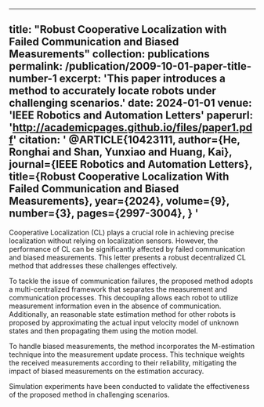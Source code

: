 
---
title: "Robust Cooperative Localization with Failed Communication and Biased Measurements"
collection: publications
permalink: /publication/2009-10-01-paper-title-number-1
excerpt: 'This paper introduces a method to accurately locate robots under challenging scenarios.'
date: 2024-01-01
venue: 'IEEE Robotics and Automation Letters'
paperurl: 'http://academicpages.github.io/files/paper1.pdf'
citation: '
@ARTICLE{10423111,
  author={He, Ronghai and Shan, Yunxiao and Huang, Kai},
  journal={IEEE Robotics and Automation Letters}, 
  title={Robust Cooperative Localization With Failed Communication and Biased Measurements}, 
  year={2024},
  volume={9},
  number={3},
  pages={2997-3004},
  }
'
---
Cooperative Localization (CL) plays a crucial role in achieving precise localization without relying on localization sensors. However, the performance of CL can be significantly affected by failed communication and biased measurements. This letter presents a robust decentralized CL method that addresses these challenges effectively. 

To tackle the issue of communication failures, the proposed method adopts a multi-centralized framework that separates the measurement and communication processes. This decoupling allows each robot to utilize measurement information even in the absence of communication. Additionally, an reasonable state estimation method for other robots is proposed by approximating the actual input velocity model of unknown states and then propagating them using the motion model. 

To handle biased measurements, the method incorporates the M-estimation technique into the measurement update process. This technique weights the received measurements according to their reliability, mitigating the impact of biased measurements on the estimation accuracy. 

Simulation experiments have been conducted to validate the effectiveness of the proposed method in challenging scenarios.
